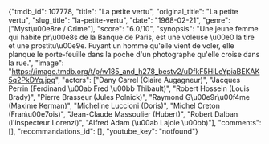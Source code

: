{"tmdb_id": 107778, "title": "La petite vertu", "original_title": "La petite vertu", "slug_title": "la-petite-vertu", "date": "1968-02-21", "genre": ["Myst\u00e8re / Crime"], "score": "6.0/10", "synopsis": "Une jeune femme qui habite pr\u00e8s de la Banque de Paris, est une voleuse \u00e0 la tire et une prostitu\u00e9e. Fuyant un homme qu'elle vient de voler, elle planque le porte-feuille dans la poche d'un photographe qu'elle croise dans la rue.", "image": "https://image.tmdb.org/t/p/w185_and_h278_bestv2/uDfkF5HiLeYpiaBEKAK5q2PkDYq.jpg", "actors": ["Dany Carrel (Claire Augagneur)", "Jacques Perrin (Ferdinand \u00ab Fred \u00bb Thibault)", "Robert Hossein (Louis Brady)", "Pierre Brasseur (Jules Polnick)", "Raymond G\u00e9r\u00f4me (Maxime Kerman)", "Micheline Luccioni (Doris)", "Michel Creton (Fran\u00e7ois)", "Jean-Claude Massoulier (Hubert)", "Robert Dalban (l'inspecteur Lorenzi)", "Alfred Adam (\u00ab Lajoie \u00bb)"], "comments": [], "recommandations_id": [], "youtube_key": "notfound"}